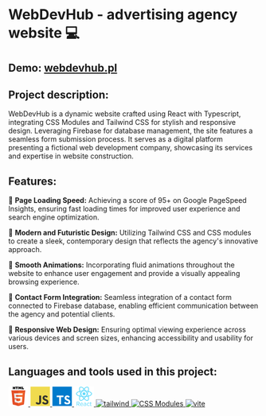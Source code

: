 <h1> WebDevHub - advertising agency website 💻 </h1>

<h2>Demo: <a href="https://webdevhub.pl/">webdevhub.pl</a></h2>

<h2>Project description:</h2>
<p>WebDevHub is a dynamic website crafted using React with Typescript, integrating CSS Modules and Tailwind CSS for stylish and responsive design. Leveraging Firebase for database management, the site features a seamless form submission process. It serves as a digital platform presenting a fictional web development company, showcasing its services and expertise in website construction. </p>


<h2>Features: </h2>
<p>🔵 <b>Page Loading Speed:</b> Achieving a score of 95+ on Google PageSpeed Insights, ensuring fast loading times for improved user experience and search engine optimization. </p>
<p>🔵 <b>Modern and Futuristic Design:</b> Utilizing Tailwind CSS and CSS modules to create a sleek, contemporary design that reflects the agency's innovative approach.</p>
<p>🔵 <b>Smooth Animations:</b> Incorporating fluid animations throughout the website to enhance user engagement and provide a visually appealing browsing experience.</p>
<p>🔵 <b>Contact Form Integration:</b> Seamless integration of a contact form connected to Firebase database, enabling efficient communication between the agency and potential clients.</p>
<p>🔵 <b>Responsive Web Design:</b> Ensuring optimal viewing experience across various devices and screen sizes, enhancing accessibility and usability for users.</p>


<h2>Languages and tools used in this project:</h2>
<a href="https://www.w3.org/html/" target="_blank" rel="noreferrer"> <img src="https://raw.githubusercontent.com/devicons/devicon/master/icons/html5/html5-original-wordmark.svg" alt="html5" width="40" height="40"/> </a>
<a href="https://developer.mozilla.org/en-US/docs/Web/JavaScript" target="_blank" rel="noreferrer"> <img src="https://raw.githubusercontent.com/devicons/devicon/master/icons/javascript/javascript-original.svg" alt="javascript" width="40" height="40"/> </a>
<a href="https://www.typescriptlang.org/" target="_blank" rel="noreferrer"> <img src="https://raw.githubusercontent.com/devicons/devicon/master/icons/typescript/typescript-original.svg" alt="typescript" width="40" height="40"/> </a>
<a href="https://reactjs.org/" target="_blank" rel="noreferrer"> <img src="https://raw.githubusercontent.com/devicons/devicon/master/icons/react/react-original-wordmark.svg" alt="react" width="40" height="40"/> </a>
<a href="https://tailwindcss.com/" target="_blank" rel="noreferrer"> <img src="https://www.vectorlogo.zone/logos/tailwindcss/tailwindcss-icon.svg" alt="tailwind" width="40" height="40"/> </a>
<a href="https://github.com/css-modules/css-modules" target="_blank" rel="noreferrer"> <img src="https://raw.githubusercontent.com/css-modules/logos/master/css-modules-logo.png" alt="CSS Modules" width="40" height="40"/> </a>
<a href="https://vitejs.dev/" target="_blank" rel="noreferrer"> <img src="https://www.svgrepo.com/show/374167/vite.svg" alt="vite" width="40" height="40"/> </a>


